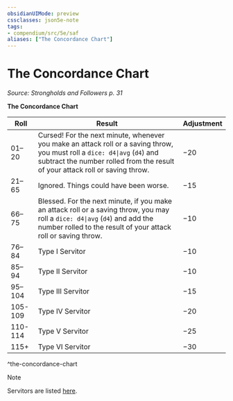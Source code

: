 ```yaml
---
obsidianUIMode: preview
cssclasses: json5e-note
tags:
- compendium/src/5e/saf
aliases: ["The Concordance Chart"]
---
```

# The Concordance Chart
*Source: Strongholds and Followers p. 31* 

**The Concordance Chart**

| Roll | Result | Adjustment |
|------|--------|------------|
| 01–20 | Cursed! For the next minute, whenever you make an attack roll or a saving throw, you must roll a `dice: d4\|avg` (`d4`) and subtract the number rolled from the result of your attack roll or saving throw. | −20 |
| 21–65 | Ignored. Things could have been worse. | −15 |
| 66–75 | Blessed. For the next minute, if you make an attack roll or a saving throw, you may roll a `dice: d4\|avg` (`d4`) and add the number rolled to the result of your attack roll or saving throw. | −10 |
| 76–84 | Type I Servitor | −10 |
| 85–94 | Type II Servitor | −10 |
| 95–104 | Type III Servitor | −15 |
| 105-109 | Type IV Servitor | −20 |
| 110-114 | Type V Servitor | −25 |
| 115+ | Type VI Servitor | −30 |
^the-concordance-chart

> [!note]
> Servitors are listed [here](compendium/tables/servitors-saf.md).